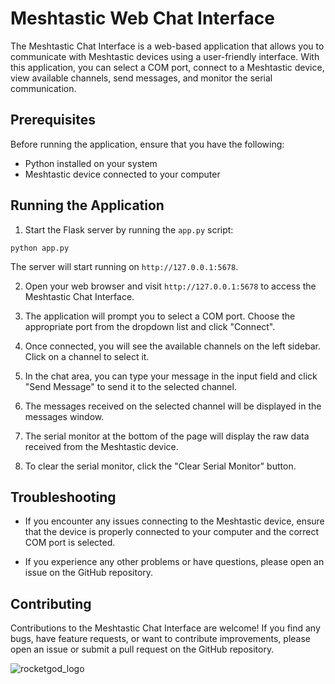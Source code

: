 # Meshtastic Web Chat Interface

The Meshtastic Chat Interface is a web-based application that allows you to communicate with Meshtastic devices using a user-friendly interface. With this application, you can select a COM port, connect to a Meshtastic device, view available channels, send messages, and monitor the serial communication.

## Prerequisites

Before running the application, ensure that you have the following:

- Python installed on your system
- Meshtastic device connected to your computer

## Running the Application

1. Start the Flask server by running the `app.py` script:

`python app.py`

The server will start running on `http://127.0.0.1:5678`.

2. Open your web browser and visit `http://127.0.0.1:5678` to access the Meshtastic Chat Interface.

3. The application will prompt you to select a COM port. Choose the appropriate port from the dropdown list and click "Connect".

4. Once connected, you will see the available channels on the left sidebar. Click on a channel to select it.

5. In the chat area, you can type your message in the input field and click "Send Message" to send it to the selected channel.

6. The messages received on the selected channel will be displayed in the messages window.

7. The serial monitor at the bottom of the page will display the raw data received from the Meshtastic device.

8. To clear the serial monitor, click the "Clear Serial Monitor" button.

## Troubleshooting

- If you encounter any issues connecting to the Meshtastic device, ensure that the device is properly connected to your computer and the correct COM port is selected.

- If you experience any other problems or have questions, please open an issue on the GitHub repository.

## Contributing

Contributions to the Meshtastic Chat Interface are welcome! If you find any bugs, have feature requests, or want to contribute improvements, please open an issue or submit a pull request on the GitHub repository.

![rocketgod_logo](https://github.com/RocketGod-git/shodanbot/assets/57732082/7929b554-0fba-4c2b-b22d-6772d23c4a18)
